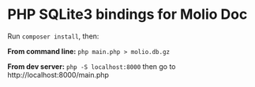 # PHP SQLite3 bindings for Molio Doc

Run `composer install`, then:

**From command line:** `php main.php > molio.db.gz`

**From dev server:** `php -S localhost:8000` then go to http://localhost:8000/main.php